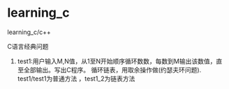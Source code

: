 # learning_c
learning_c/c++

C语言经典问题
1. test1:用户输入M,N值，从1至N开始顺序循环数数，每数到M输出该数值，直至全部输出。写出C程序。
   循环链表，用取余操作做(约瑟夫环问题).
   test1/test1为普通方法  ，test1_2为链表方法

